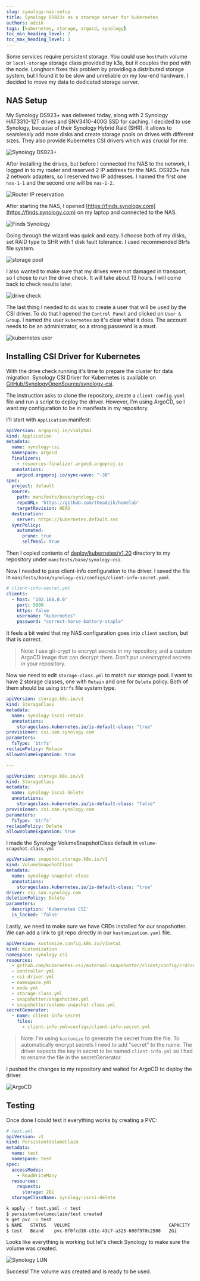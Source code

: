 ```yaml
---
slug: synology-nas-setup
title: Synology DS923+ as a storage server for Kubernetes
authors: adzik
tags: [kubernetes, storage, argocd, synology]
toc_min_heading_level: 2
toc_max_heading_level: 3
---
```


Some services require persistent storage. You could use `hostPath` volume
or `local-storage` storage class provided by k3s,
but it couples the pod with the node.
Longhorn fixes this problem by providing a distributed storage system,
but I found it to be slow and unreliable on my low-end hardware.
I decided to move my data to dedicated storage server.

<!-- truncate -->

## NAS Setup

My Synology DS923+ was delivered today, along with 2 Synology HAT3310-12T drives and SNV3410-400G SSD for caching.
I decided to use Synology, because of their Synology Hybrid Raid (SHR). It allows to seamlessly
add more disks and create storage pools on drives with different sizes. They also provide Kubernetes CSI drivers which
was crucial for me.

![Synology DS923+](./nas.webp)

After installing the drives, but before I connected the NAS to the network, I logged in to my router
and reserved 2 IP address for the NAS. DS923+ has 2 network adapters, so I
reserved two IP addresses. I named the first one `nas-1-1` and the second one will be `nas-1-2`.

![Router IP reservation](./dhcp.webp)

After starting the NAS, I opened [https://finds.synology.com](https://finds.synology.com)
on my laptop and connected to the NAS.

![Finds Synology](./finds.webp)

Going through the wizard was quick and eazy. I choose both of my disks,
set RAID type to SHR with 1 disk fault tolerance. I used recommended Btrfs file system.

![storage pool](./storage-pool.webp)

I also wanted to make sure that my drives were not damaged in transport,
so I chose to run the drive check. It will take about 13 hours. I will come back to check results later.

![drive check](./drive-check.webp)

The last thing I needed to do was to create a user that will be used by the CSI driver.
To do that I opened the `Control Panel` and clicked on `User & Group`.
I named the user `kubernetes` so it's clear what it does.
The account needs to be an administrator, so a strong password is a must.

![kubernetes user](./kubernetes-user.webp)

## Installing CSI Driver for Kubernetes

With the drive check running it's time to prepare the cluster for data migration.
Synology CSI Driver for Kubernetes is available
on [GitHub/SynologyOpenSource/synology-csi](https://github.com/SynologyOpenSource/synology-csi).

The instruction asks to clone the repository, create a `client-config.yaml` file and run a script to
deploy the driver.
However, I'm using ArgoCD, so I want my configuration to be in manifests in my repository.

I'll start with `Application` manifest:

```yaml
apiVersion: argoproj.io/v1alpha1
kind: Application
metadata:
  name: synology-csi
  namespace: argocd
  finalizers:
    - resources-finalizer.argocd.argoproj.io
  annotations:
    argocd.argoproj.io/sync-wave: "-30"
spec:
  project: default
  source:
    path: manifests/base/synology-csi
    repoURL: 'https://github.com/theadzik/homelab'
    targetRevision: HEAD
  destination:
    server: https://kubernetes.default.svc
  syncPolicy:
    automated:
      prune: true
      selfHeal: true
```

Then I copied contents
of [deploy/kubernetes/v1.20](https://github.com/SynologyOpenSource/synology-csi/tree/main/deploy/kubernetes/v1.20)
directory to my repository under `manifests/base/synology-csi`.

Now I needed to pass client-info configuration to the driver.
I saved the file in `manifests/base/synology-csi/configs/client-info-secret.yaml`.

```yaml
# client-info-secret.yml
clients:
  - host: "192.168.0.6"
    port: 5000
    https: false
    username: "kubernetes"
    password: "correct-horse-battery-staple"
```

It feels a bit weird that my NAS configuration goes into `client` section, but that is correct.

> Note: I use git-crypt to encrypt secrets in my repository and a custom ArgoCD image that can decrypt them.
> Don't put unencrypted secrets in your repository.

Now we need to edit `storage-class.yml` to match our storage pool.
I want to have 2 storage classes, one with `Retain` and one for `Delete` policy.
Both of them should be using `btrfs` file system type.

```yaml
apiVersion: storage.k8s.io/v1
kind: StorageClass
metadata:
  name: synology-iscsi-retain
  annotations:
    storageclass.kubernetes.io/is-default-class: "true"
provisioner: csi.san.synology.com
parameters:
  fsType: 'btrfs'
reclaimPolicy: Retain
allowVolumeExpansion: true

---

apiVersion: storage.k8s.io/v1
kind: StorageClass
metadata:
  name: synology-iscsi-delete
  annotations:
    storageclass.kubernetes.io/is-default-class: "false"
provisioner: csi.san.synology.com
parameters:
  fsType: 'btrfs'
reclaimPolicy: Delete
allowVolumeExpansion: true
```

I made the Synology VolumeSnapshotClass default in `volume-snapshot.class.yml`

```yaml
apiVersion: snapshot.storage.k8s.io/v1
kind: VolumeSnapshotClass
metadata:
  name: synology-snapshot-class
  annotations:
    storageclass.kubernetes.io/is-default-class: "true"
driver: csi.san.synology.com
deletionPolicy: Delete
parameters:
  description: 'Kubernetes CSI'
  is_locked: 'false'
```

Lastly, we need to make sure we have CRDs installed for our snapshotter.
We can add a link to git repo directly in our `kustomization.yaml` file.

```yaml
apiVersion: kustomize.config.k8s.io/v1beta1
kind: Kustomization
namespace: synology-csi
resources:
  - github.com/kubernetes-csi/external-snapshotter/client/config/crd?ref=v8.2.0
  - controller.yml
  - csi-driver.yml
  - namespace.yml
  - node.yml
  - storage-class.yml
  - snapshotter/snapshotter.yml
  - snapshotter/volume-snapshot-class.yml
secretGenerator:
  - name: client-info-secret
    files:
      - client-info.yml=configs/client-info-secret.yml
```

> Note: I'm using `kustomize` to generate the secret from the file.
> To automatically encrypt secrets I need to add "secret" to the name.
> The driver expects the key in secret to be named `client-info.yml` so I had to
> rename the file in the secretGenerator.

I pushed the changes to my repository and waited for ArgoCD to deploy the driver.

![ArgoCD](./argocd.webp)

## Testing

Once done I could test it everything works by creating a PVC:

```yaml
# test.aml
apiVersion: v1
kind: PersistentVolumeClaim
metadata:
  name: test
  namespace: test
spec:
  accessModes:
    - ReadWriteMany
  resources:
    requests:
      storage: 2Gi
  storageClassName: synology-iscsi-delete
```

```bash
k apply -f test.yaml -n test
$ persistentvolumeclaim/test created
k get pvc -n test
$ NAME   STATUS   VOLUME                                     CAPACITY   ACCESS MODES   STORAGECLASS            VOLUMEATTRIBUTESCLASS   AGE
$ test   Bound    pvc-0f0fcd10-c81e-43c7-a325-600f970c2508   2Gi        RWX            synology-iscsi-retain   <unset>                 73s
```

Looks like everything is working but let's check Synology to make sure
the volume was created.

![Synology LUN](synology-lun.webp)

Success! The volume was created and is ready to be used.

